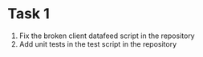 # Task 1
1. Fix the broken client datafeed script in the repository
2. Add unit tests in the test script in the repository
